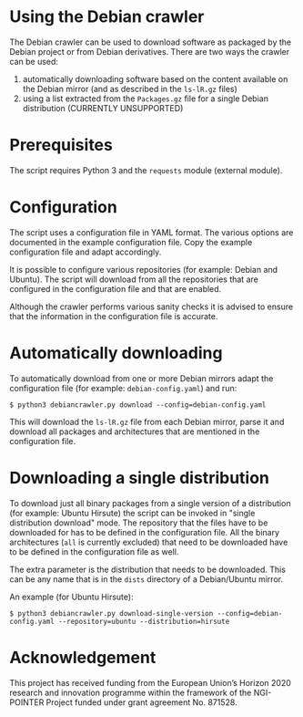 # Using the Debian crawler

The Debian crawler can be used to download software as packaged by the
Debian project or from Debian derivatives. There are two ways the crawler
can be used:

1. automatically downloading software based on the content available on the Debian mirror (and as described in the `ls-lR.gz` files)
2. using a list extracted from the `Packages.gz` file for a single Debian distribution (CURRENTLY UNSUPPORTED)

# Prerequisites

The script requires Python 3 and the `requests` module (external module).

# Configuration

The script uses a configuration file in YAML format. The various options are
documented in the example configuration file. Copy the example configuration
file and adapt accordingly.

It is possible to configure various repositories (for example: Debian and
Ubuntu). The script will download from all the repositories that are
configured in the configuration file and that are enabled.

Although the crawler performs various sanity checks it is advised to ensure
that the information in the configuration file is accurate.

# Automatically downloading

To automatically download from one or more Debian mirrors adapt the
configuration file (for example: `debian-config.yaml`) and run:

    $ python3 debiancrawler.py download --config=debian-config.yaml

This will download the `ls-lR.gz` file from each Debian mirror, parse it and
download all packages and architectures that are mentioned in the configuration
file.

# Downloading a single distribution

To download just all binary packages from a single version of a distribution
(for example: Ubuntu Hirsute) the script can be invoked in "single distribution
download" mode. The repository that the files have to be downloaded for has
to be defined in the configuration file. All the binary architectures (`all`
is currently excluded) that need to be downloaded have to be defined in the
configuration file as well.

The extra parameter is the distribution that needs to be downloaded. This
can be any name that is in the `dists` directory of a Debian/Ubuntu mirror.

An example (for Ubuntu Hirsute):

    $ python3 debiancrawler.py download-single-version --config=debian-config.yaml --repository=ubuntu --distribution=hirsute

# Acknowledgement

This project has received funding from the European Union’s Horizon 2020
research and innovation programme within the framework of the NGI-POINTER
Project funded under grant agreement No. 871528.
